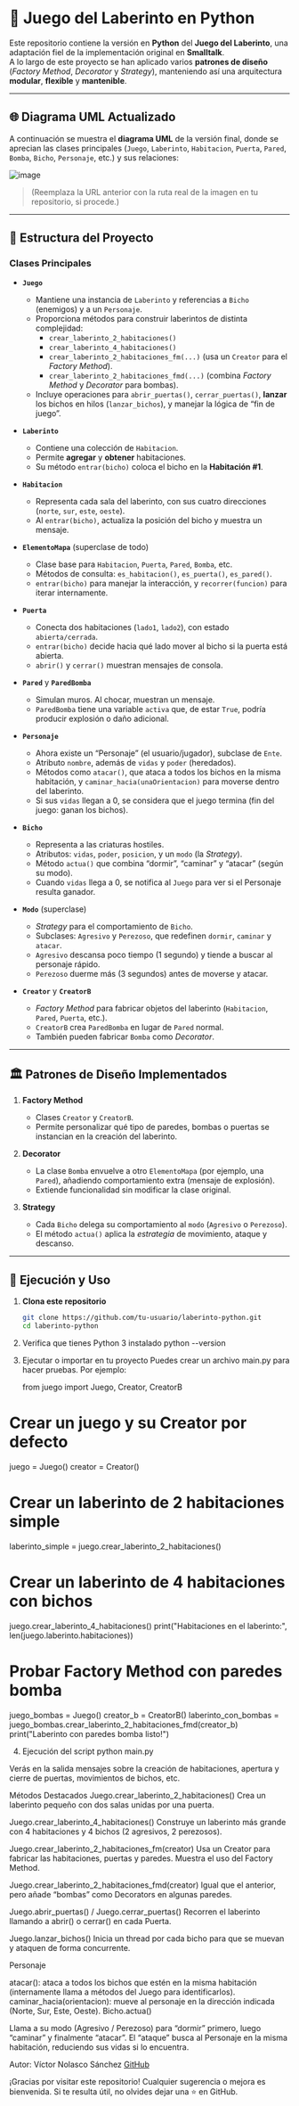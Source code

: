 # 🏰 Juego del Laberinto en Python

Este repositorio contiene la versión en **Python** del **Juego del Laberinto**, una adaptación fiel de la implementación original en **Smalltalk**.  
A lo largo de este proyecto se han aplicado varios **patrones de diseño** (*Factory Method*, *Decorator* y *Strategy*), manteniendo así una arquitectura **modular**, **flexible** y **mantenible**.

---

## 🌐 Diagrama UML Actualizado

A continuación se muestra el **diagrama UML** de la versión final, donde se aprecian las clases principales (`Juego`, `Laberinto`, `Habitacion`, `Puerta`, `Pared`, `Bomba`, `Bicho`, `Personaje`, etc.) y sus relaciones:

![image](https://github.com/user-attachments/assets/3cac78d3-ded1-40fa-a371-384485820a46)


> (Reemplaza la URL anterior con la ruta real de la imagen en tu repositorio, si procede.)

---

## 📌 Estructura del Proyecto

### Clases Principales

- **`Juego`**  
  - Mantiene una instancia de `Laberinto` y referencias a `Bicho` (enemigos) y a un `Personaje`.
  - Proporciona métodos para construir laberintos de distinta complejidad:  
    - `crear_laberinto_2_habitaciones()`  
    - `crear_laberinto_4_habitaciones()`  
    - `crear_laberinto_2_habitaciones_fm(...)` (usa un `Creator` para el *Factory Method*).  
    - `crear_laberinto_2_habitaciones_fmd(...)` (combina *Factory Method* y *Decorator* para bombas).  
  - Incluye operaciones para `abrir_puertas()`, `cerrar_puertas()`, **lanzar** los bichos en hilos (`lanzar_bichos`), y manejar la lógica de “fin de juego”.

- **`Laberinto`**  
  - Contiene una colección de `Habitacion`.
  - Permite **agregar** y **obtener** habitaciones.
  - Su método `entrar(bicho)` coloca el bicho en la **Habitación #1**.

- **`Habitacion`**  
  - Representa cada sala del laberinto, con sus cuatro direcciones (`norte`, `sur`, `este`, `oeste`).
  - Al `entrar(bicho)`, actualiza la posición del bicho y muestra un mensaje.

- **`ElementoMapa`** (superclase de todo)  
  - Clase base para `Habitacion`, `Puerta`, `Pared`, `Bomba`, etc.
  - Métodos de consulta: `es_habitacion()`, `es_puerta()`, `es_pared()`.  
  - `entrar(bicho)` para manejar la interacción, y `recorrer(funcion)` para iterar internamente.

- **`Puerta`**  
  - Conecta dos habitaciones (`lado1`, `lado2`), con estado `abierta/cerrada`.
  - `entrar(bicho)` decide hacia qué lado mover al bicho si la puerta está abierta.  
  - `abrir()` y `cerrar()` muestran mensajes de consola.

- **`Pared`** y **`ParedBomba`**  
  - Simulan muros. Al chocar, muestran un mensaje.  
  - `ParedBomba` tiene una variable `activa` que, de estar `True`, podría producir explosión o daño adicional.

- **`Personaje`**  
  - Ahora existe un “Personaje” (el usuario/jugador), subclase de `Ente`.
  - Atributo `nombre`, además de `vidas` y `poder` (heredados).
  - Métodos como `atacar()`, que ataca a todos los bichos en la misma habitación, y `caminar_hacia(unaOrientacion)` para moverse dentro del laberinto.
  - Si sus `vidas` llegan a 0, se considera que el juego termina (fin del juego: ganan los bichos).

- **`Bicho`**  
  - Representa a las criaturas hostiles.  
  - Atributos: `vidas`, `poder`, `posicion`, y un `modo` (la *Strategy*).
  - Método `actua()` que combina “dormir”, “caminar” y “atacar” (según su modo).
  - Cuando `vidas` llega a 0, se notifica al `Juego` para ver si el Personaje resulta ganador.

- **`Modo`** (superclase)  
  - *Strategy* para el comportamiento de `Bicho`.
  - Subclases: `Agresivo` y `Perezoso`, que redefinen `dormir`, `caminar` y `atacar`.
  - `Agresivo` descansa poco tiempo (1 segundo) y tiende a buscar al personaje rápido.
  - `Perezoso` duerme más (3 segundos) antes de moverse y atacar.

- **`Creator`** y **`CreatorB`**  
  - *Factory Method* para fabricar objetos del laberinto (`Habitacion`, `Pared`, `Puerta`, etc.).
  - `CreatorB` crea `ParedBomba` en lugar de `Pared` normal.
  - También pueden fabricar `Bomba` como *Decorator*.

---

## 🏛 Patrones de Diseño Implementados

1. **Factory Method**  
   - Clases `Creator` y `CreatorB`.
   - Permite personalizar qué tipo de paredes, bombas o puertas se instancian en la creación del laberinto.

2. **Decorator**  
   - La clase `Bomba` envuelve a otro `ElementoMapa` (por ejemplo, una `Pared`), añadiendo comportamiento extra (mensaje de explosión).
   - Extiende funcionalidad sin modificar la clase original.

3. **Strategy**  
   - Cada `Bicho` delega su comportamiento al `modo` (`Agresivo` o `Perezoso`).
   - El método `actua()` aplica la *estrategia* de movimiento, ataque y descanso.

---

## 🚀 Ejecución y Uso

1. **Clona este repositorio**  
   ```bash
   git clone https://github.com/tu-usuario/laberinto-python.git
   cd laberinto-python
2. Verifica que tienes Python 3 instalado
   python --version
3. Ejecutar o importar en tu proyecto
   Puedes crear un archivo main.py para hacer pruebas. Por ejemplo:

   from juego import Juego, Creator, CreatorB

# Crear un juego y su Creator por defecto
juego = Juego()
creator = Creator()

# Crear un laberinto de 2 habitaciones simple
laberinto_simple = juego.crear_laberinto_2_habitaciones()

# Crear un laberinto de 4 habitaciones con bichos
juego.crear_laberinto_4_habitaciones()
print("Habitaciones en el laberinto:", len(juego.laberinto.habitaciones))

# Probar Factory Method con paredes bomba
juego_bombas = Juego()
creator_b = CreatorB()
laberinto_con_bombas = juego_bombas.crear_laberinto_2_habitaciones_fmd(creator_b)
print("Laberinto con paredes bomba listo!")

4. Ejecución del script
python main.py

Verás en la salida mensajes sobre la creación de habitaciones, apertura y cierre de puertas, movimientos de bichos, etc.

Métodos Destacados
Juego.crear_laberinto_2_habitaciones()
Crea un laberinto pequeño con dos salas unidas por una puerta.

Juego.crear_laberinto_4_habitaciones()
Construye un laberinto más grande con 4 habitaciones y 4 bichos (2 agresivos, 2 perezosos).

Juego.crear_laberinto_2_habitaciones_fm(creator)
Usa un Creator para fabricar las habitaciones, puertas y paredes.
Muestra el uso del Factory Method.

Juego.crear_laberinto_2_habitaciones_fmd(creator)
Igual que el anterior, pero añade “bombas” como Decorators en algunas paredes.

Juego.abrir_puertas() / Juego.cerrar_puertas()
Recorren el laberinto llamando a abrir() o cerrar() en cada Puerta.

Juego.lanzar_bichos()
Inicia un thread por cada bicho para que se muevan y ataquen de forma concurrente.

Personaje

atacar(): ataca a todos los bichos que estén en la misma habitación (internamente llama a métodos del Juego para identificarlos).
caminar_hacia(orientacion): mueve al personaje en la dirección indicada (Norte, Sur, Este, Oeste).
Bicho.actua()

Llama a su modo (Agresivo / Perezoso) para “dormir” primero, luego “caminar” y finalmente “atacar”.
El “ataque” busca al Personaje en la misma habitación, reduciendo sus vidas si lo encuentra.


Autor:
Víctor Nolasco Sánchez
[GitHub](https://github.com/Craken401)

¡Gracias por visitar este repositorio!
Cualquier sugerencia o mejora es bienvenida.
Si te resulta útil, no olvides dejar una ⭐ en GitHub.
